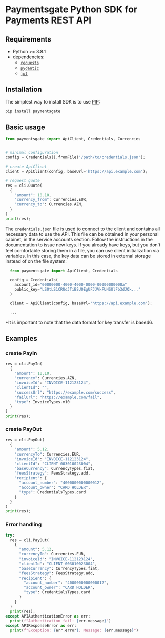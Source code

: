 
# Paymentsgate Python SDK for Payments REST API


## Requirements

- Python >= 3.8.1
- dependencies:
  - [`requests`](https://github.com/kennethreitz/requests)
  - [`pydantic`](https://docs.pydantic.dev/latest/)
  - [`jwt`](https://pyjwt.readthedocs.io/en/stable/)
  
## Installation

The simplest way to install SDK is to use [PIP](https://docs.python.org/3/installing/):

```bash
pip install paymentsgate
```

## Basic usage

```python
from paymentsgate import ApiClient, Credentials, Currencies


# minimal configuration
config = Credentials().fromFile('/path/to/credentials.json');

# create ApiClient
client = ApiClient(config, baseUrl='https://api.example.com');

# request quote
res = cli.Quote(
  {
    "amount": 10.10,
    "currency_from": Currencies.EUR,
    "currency_to": Currencies.AZN,
  }
)
print(res);
```

The `credentials.json` file is used to connect to the client and contains all necessary data to use the API. This file can be obtained in your personal cabinet, in the service accounts section. Follow the instructions in the documentation to issue new keys. If you already have keys, but you don't feel comfortable storing them in a file, you can use client initialization via variables. In this case, the key data can be stored in external storage instead of on the file system:

```python
  from paymentsgate import ApiClient, Credentials

  config = Credentials(
    account_id="00000000-4000-4000-0000-00000000000a" 
    public_key="LS0tLS1CRUdJTiBSU0EgUFJJVkFUNSUlFb3dJQk..."
  )

  client = ApiClient(config, baseUrl='https://api.example.com');

  ...
```
*It is important to note that the data format for key transfer is base46.

## Examples

### create PayIn

```python
res = cli.PayIn(
  {
    "amount": 10.10,
    "currency": Currencies.AZN,
    "invoiceId": "INVOICE-112123124",
    "clientId": "",
    "successUrl": "https://example.com/success",
    "failUrl": "https://example.com/fail",
    "type": InvoiceTypes.m10
  }
)
print(res);
```

### create PayOut

```python
res = cli.PayOut(
  {
    "amount": 5.12,
    "currencyTo": Currencies.EUR,
    "invoiceId": "INVOICE-112123124",
    "clientId": "CLIENT-003010023004",
    "baseCurrency": CurrencyTypes.fiat,
    "feesStrategy": FeesStrategy.add,
    "recipient": {
      "account_number": "4000000000000012",
      "account_owner": "CARD HOLDER",
      "type": CredentialsTypes.card
    }
  }
)
print(res);
```

### Error handling

```python
try:
  res = cli.PayOut(
    {
      "amount": 5.12,
      "currencyTo": Currencies.EUR,
      "invoiceId": "INVOICE-112123124",
      "clientId": "CLIENT-003010023004",
      "baseCurrency": CurrencyTypes.fiat,
      "feesStrategy": FeesStrategy.add,
      "recipient": {
        "account_number": "4000000000000012",
        "account_owner": "CARD HOLDER",
        "type": CredentialsTypes.card
      }
    }
  )
  print(res);
except APIAuthenticationError as err:
  print(f"Authentication fail: {err.message}")
except APIResponseError as err:
  print(f"Exception: {err.error}; Message: {err.message}")
```